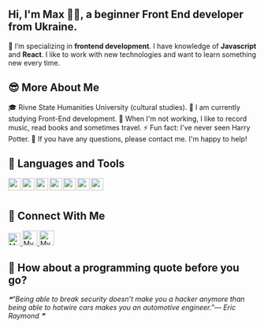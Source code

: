 ## Hi, I'm Max 💇‍♂️, a beginner Front End developer from Ukraine. 
  


🚀 I’m specializing in **frontend development**. I have knowledge of **Javascript** and **React**. I like to work with new technologies and want to learn something new every time. 

## 😎 **More About Me**

🎓 Rivne State Humanities University (cultural studies).
🌱 I am currently studying Front-End development.
🎸 When I'm not working, I like to record music, read books and sometimes travel.
⚡ Fun fact: I've never seen Harry Potter.
💬 If you have any questions, please contact me. I'm happy to help!

## 🔨 **Languages and Tools**

<div>
<img align="left" height="25px" src="https://cdn-icons-png.flaticon.com/512/5968/5968292.png">
<img align="left" height="25px" src="https://cdn.iconscout.com/icon/free/png-256/react-1-282599.png">
<img align="left" height="25px" src="https://img.icons8.com/color/48/html-5--v1.png">
<img align="left" height="25px" src="https://img.icons8.com/color/48/css3.png">
<img align="left" height="25px" src="https://img.icons8.com/nolan/64/sass.png">
<img align="left" height="25px" src="https://img.icons8.com/color/48/visual-studio-code-2019.png">
<img align="left" height="25px" src="https://img.icons8.com/color/48/figma--v1.png">
</div>

<br /><br />

<!-- Social Links -->
## 🤝 **Connect With Me**

<div>
    <a href="https://www.linkedin.com/in/maks-yuvkovetskyi/">
        <img alt="My LinkedIn" width="25px" src="https://cdn-icons-png.flaticon.com/512/174/174857.png" />
    </a>
    <a href="https://www.facebook.com/yuvkovetskyy.maxim/">
        <img alt="My Facebook" width="30px"  src="https://img.icons8.com/color/48/facebook.png""/>
    </a>
    <a href="https://t.me/arranger222/">
        <img alt="My Telegram" width="30px" src="https://img.icons8.com/color/48/telegram-app--v1.png" />
    </a>
 
</div>

## 📣 **How about a programming quote before you go?**

<!--STARTS_HERE_QUOTE_README-->
<i>❝“Being able to break security doesn’t make you a hacker anymore than being able to hotwire cars makes you an automotive engineer.”— Eric Raymond   ❞</i>
<!--ENDS_HERE_QUOTE_README-->

<!-- TODOs: GitHub stats [when they get good ;)] -->

